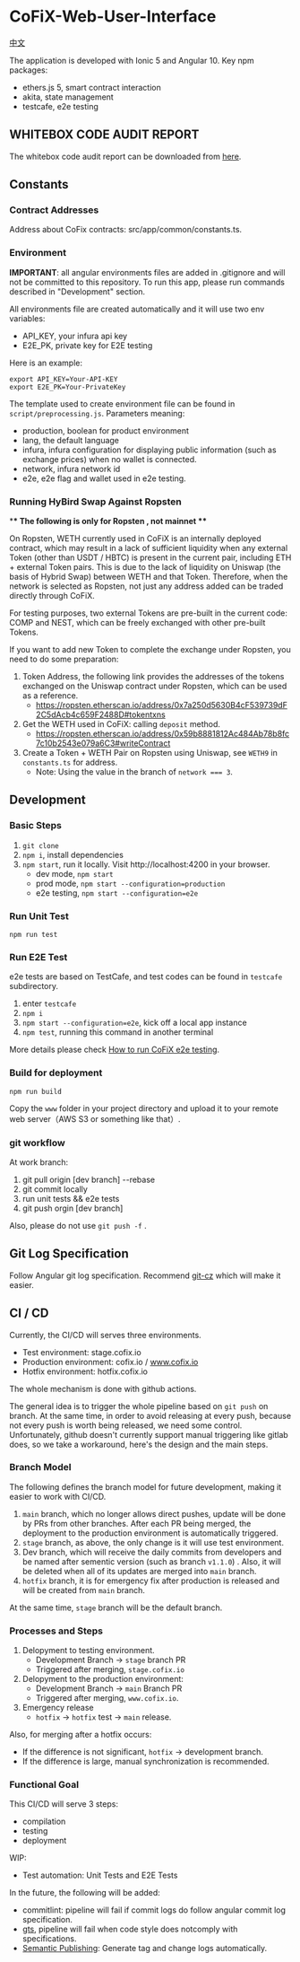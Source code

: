 # CoFiX-Web-User-Interface

[中文](./README.cn.md)

The application is developed with Ionic 5 and Angular 10. Key npm packages:

- ethers.js 5, smart contract interaction
- akita, state management
- testcafe, e2e testing

## WHITEBOX CODE AUDIT REPORT

The whitebox code audit report can be downloaded from [here](./tpyrced_peckshield-audit-report-CoFiX-pentest_v1.0.pdf).

## Constants

### Contract Addresses

Address about CoFix contracts: src/app/common/constants.ts.

### Environment

**IMPORTANT**: all angular environments files are added in .gitignore and will not be committed to this repository. To run this app, please run commands described in "Development" section.

All environments file are created automatically and it will use two env variables:

- API_KEY, your infura api key
- E2E_PK, private key for E2E testing

Here is an example:

```shell
export API_KEY=Your-API-KEY
export E2E_PK=Your-PrivateKey
```

The template used to create environment file can be found in `script/preprocessing.js`. Parameters meaning:

- production, boolean for product environment
- lang, the default language
- infura, infura configuration for displaying public information (such as exchange prices) when no wallet is connected.
- network, infura network id
- e2e, e2e flag and wallet used in e2e testing.

### Running HyBird Swap Against Ropsten

\***\* The following is only for Ropsten , not mainnet \*\***

On Ropsten, WETH currently used in CoFiX is an internally deployed contract, which may result in a lack of sufficient liquidity when any external Token (other than USDT / HBTC) is present in the current pair, including ETH + external Token pairs. This is due to the lack of liquidity on Uniswap (the basis of Hybrid Swap) between WETH and that Token. Therefore, when the network is selected as Ropsten, not just any address added can be traded directly through CoFiX.

For testing purposes, two external Tokens are pre-built in the current code: COMP and NEST, which can be freely exchanged with other pre-built Tokens.

If you want to add new Token to complete the exchange under Ropsten, you need to do some preparation:

1. Token Address, the following link provides the addresses of the tokens exchanged on the Uniswap contract under Ropsten, which can be used as a reference.
   - https://ropsten.etherscan.io/address/0x7a250d5630B4cF539739dF2C5dAcb4c659F2488D#tokentxns
1. Get the WETH used in CoFiX: calling `deposit` method.
   - https://ropsten.etherscan.io/address/0x59b8881812Ac484Ab78b8fc7c10b2543e079a6C3#writeContract
1. Create a Token + WETH Pair on Ropsten using Uniswap, see `WETH9` in `constants.ts` for address.
   - Note: Using the value in the branch of `network === 3`.

## Development

### Basic Steps

1. `git clone`
1. `npm i`, install dependencies
1. `npm start`, run it locally. Visit http://localhost:4200 in your browser.
   - dev mode, `npm start`
   - prod mode, `npm start --configuration=production`
   - e2e testing, `npm start --configuration=e2e`

### Run Unit Test

`npm run test`

### Run E2E Test

e2e tests are based on TestCafe, and test codes can be found in `testcafe` subdirectory.

1. enter `testcafe`
1. `npm i`
1. `npm start --configuration=e2e`, kick off a local app instance
1. `npm test`, running this command in another terminal

More details please check [How to run CoFiX e2e testing](./testcafe/README.md).

### Build for deployment

`npm run build`

Copy the `www` folder in your project directory and upload it to your remote web server（AWS S3 or something like that）.

### git workflow

At work branch:

1. git pull origin \[dev branch\] --rebase
1. git commit locally
1. run unit tests && e2e tests
1. git push orgin \[dev branch\]

Also, please do not use `git push -f` .

## Git Log Specification

Follow Angular git log specification. Recommend [git-cz](https://www.npmjs.com/package/git-cz) which will make it easier.

## CI / CD

Currently, the CI/CD will serves three environments.

- Test environment: stage.cofix.io
- Production environment: cofix.io / www.cofix.io
- Hotfix environment: hotfix.cofix.io

The whole mechanism is done with github actions.

The general idea is to trigger the whole pipeline based on `git push` on branch. At the same time, in order to avoid releasing at every push, because not every push is worth being released, we need some control. Unfortunately, github doesn't currently support manual triggering like gitlab does, so we take a workaround, here's the design and the main steps.

### Branch Model

The following defines the branch model for future development, making it easier to work with CI/CD.

1. `main` branch, which no longer allows direct pushes, update will be done by PRs from other branches. After each PR being merged, the deployment to the production environment is automatically triggered.
1. `stage` branch, as above, the only change is it will use test environment.
1. Dev branch, which will receive the daily commits from developers and be named after sementic version (such as branch `v1.1.0`) . Also, it will be deleted when all of its updates are merged into `main` branch.
1. `hotfix` branch, it is for emergency fix after production is released and will be created from `main` branch.

At the same time, `stage` branch will be the default branch.

### Processes and Steps

1. Delopyment to testing environment.
   - Development Branch -> `stage` branch PR
   - Triggered after merging, `stage.cofix.io`
1. Delopyment to the production environment:
   - Development Branch -> `main` Branch PR
   - Triggered after merging, `www.cofix.io`.
1. Emergency release
   - `hotfix` -> `hotfix` test -> `main` release.

Also, for merging after a hotfix occurs:

- If the difference is not significant, `hotfix` -> development branch.
- If the difference is large, manual synchronization is recommended.

### Functional Goal

This CI/CD will serve 3 steps:

- compilation
- testing
- deployment

WIP:

- Test automation: Unit Tests and E2E Tests

In the future, the following will be added:

- commitlint: pipeline will fail if commit logs do follow angular commit log specification.
- [gts](https://github.com/google/gts), pipeline will fail when code style does notcomply with specifications.
- [Semantic Publishing](https://semantic-release.gitbook.io/semantic-release/): Generate tag and change logs automatically.
